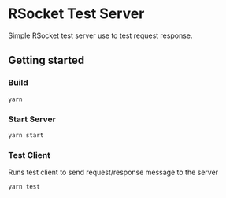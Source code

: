 # RSocket Test Server

Simple RSocket test server use to test request response.

## Getting started

### Build

```shell
yarn
```

### Start Server

```shell
yarn start
```

### Test Client

Runs test client to send request/response message to the server

```shell
yarn test
```